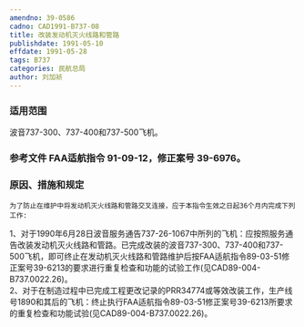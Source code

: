 ```yaml
---
amendno: 39-0586  
cadno: CAD1991-B737-08  
title: 改装发动机灭火线路和管路  
publishdate: 1991-05-10  
effdate: 1991-05-28  
tags: B737  
categories: 民航总局  
author: 刘加祯  
---
```

  
### 适用范围  
波音737-300、737-400和737-500飞机。  
  
<!--more-->  
### 参考文件    FAA适航指令 91-09-12，修正案号 39-6976。  
  
### 原因、措施和规定  
    为了防止在维护中将发动机灭火线路和管路交叉连接，应于本指令生效之日起36个月内完成下列工作:  
1、对于1990年6月28日波音服务通告737-26-1067中所列的飞机：应按照服务通告改装发动机灭火线路和管路。已完成改装的波音737-300、737-400和737-500飞机，即可终止在发动机灭火线路和管路维护后按FAA适航指令89-03-51修正案号39-6213的要求进行重复检查和功能的试验工作(见CAD89-004-B737.0022.26)。  
    2、对于在制造过程中已完成工程更改记录的PRR34774或等效改装工作，生产线号1890和其后的飞机：终止执行FAA适航指令89-03-51修正案号39-6213所要求的重复检查和功能试验(见CAD89-004-B737.0022.26)。  
